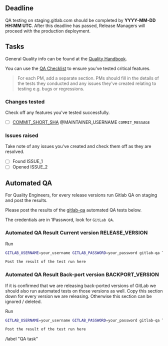 <!--
# Read me first!

A Release Manager will create this issue once a staging deploy is completed,

A Release Manager should create the ["Changes tested" task list](#changes-tested) to mention the maintainers responsible for each commit since the last release so they can delegate testing.

You can use the following oneliner to get started, but you will need to mention the maintainers manually until there is a tool for this. ```git log PREVIOUS_TAG-ee..LATEST_TAG-ee --pretty=format:"- [ ] [%h](https://gitlab.com/gitlab-org/gitlab-ee/commit/%h) @%aN \`%s\`"```

The [deadline](#deadline) should be set to **12** hours after the completion of the deploy.

`RELEASE_VERSION` eg. `10.3.2`, `10.4.1`.

Set the issue title to: `YYYY-MM-DD: RELEASE_VERSION QA task`

If this is a security release add the word "Security"  before `RELEASE_VERSION`. `YYYY-MM-DD: Security RELEASE_VERSION QA task`

**Set the issue as confidential if this is a security release**
-->

## Deadline

QA testing on staging.gitlab.com should be completed by **YYYY-MM-DD HH:MM UTC**.
After this deadline has passed, Release Managers will proceed with the production deployment.

## Tasks

General Quality info can be found at the [Quality Handbook](https://about.gitlab.com/handbook/quality/).

You can use the [QA Checklist](https://gitlab.com/gitlab-org/release/docs/blob/master/general/qa-checklist.md)
to ensure you've tested critical features.

> For each PM, add a separate section. PMs should fill in the details of the
tests they conducted and any issues they've created relating to testing e.g. bugs or regressions.

### Changes tested

Check off any features you've tested successfully.

- [ ] [COMMIT_SHORT_SHA](LINK_TO_COMMIT) @MAINTAINER_USERNAME `COMMIT_MESSAGE`

### Issues raised

Take note of any issues you've created and check them off as they are resolved.

- [ ] Found ISSUE_1
- [ ] Opened ISSUE_2

## Automated QA

For Quality Engineers, for every release versions run Gitlab QA on staging and post the results. 

Please post the results of the [gitlab-qa](https://gitlab.com/gitlab-org/gitlab-qa) automated QA tests below.

The credentials are in 1Password, look for `GitLab QA`.

### Automated QA Result Current version RELEASE_VERSION

Run

```sh
GITLAB_USERNAME=your_username GITLAB_PASSWORD=your_password gitlab-qa Test::Instance::Any EE latest https://staging.gitlab.com
```

```sh
Post the result of the test run here
```

### Automated QA Result Back-port version BACKPORT_VERSION

If it is confirmed that we are releasing back-ported versions of GitLab we should also run automated tests on those versions as well. Copy this section down for every version we are releasing. Otherwise this section can be ignored / deleted.

Run

```sh
GITLAB_USERNAME=your_username GITLAB_PASSWORD=your_password gitlab-qa Test::Instance::Any EE vX.Y.Z https://replace-this-with-the-backport-deployment-url
```

```sh
Post the result of the test run here
```

/label "QA task"
